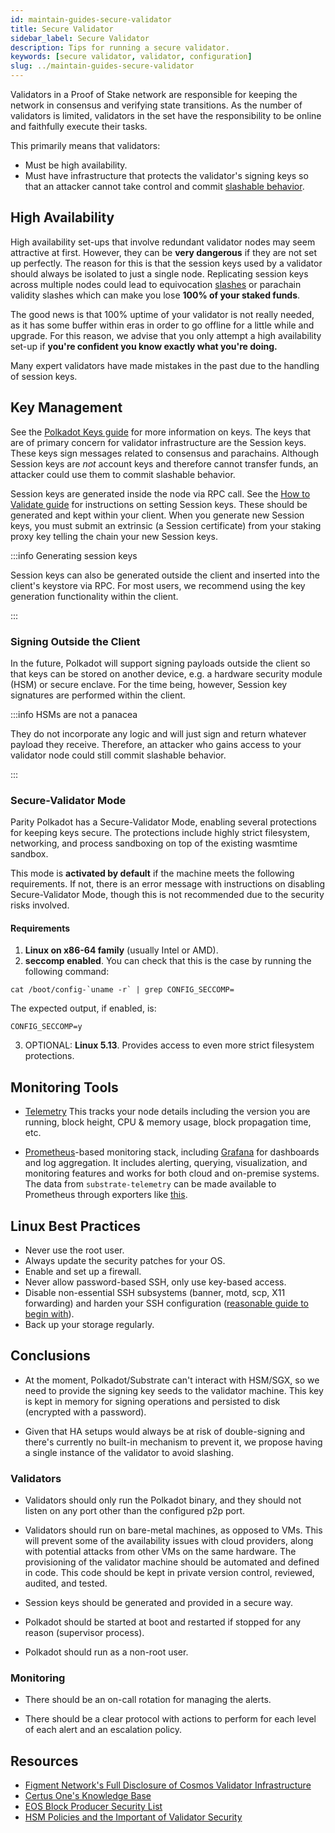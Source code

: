 ```yaml
---
id: maintain-guides-secure-validator
title: Secure Validator
sidebar_label: Secure Validator
description: Tips for running a secure validator.
keywords: [secure validator, validator, configuration]
slug: ../maintain-guides-secure-validator
---
```


Validators in a Proof of Stake network are responsible for keeping the network in consensus and
verifying state transitions. As the number of validators is limited, validators in the set have the
responsibility to be online and faithfully execute their tasks.

This primarily means that validators:

- Must be high availability.
- Must have infrastructure that protects the validator's signing keys so that an attacker cannot
  take control and commit [slashable behavior](../learn/learn-offenses.md).

## High Availability

High availability set-ups that involve redundant validator nodes may seem attractive at first.
However, they can be **very dangerous** if they are not set up perfectly. The reason for this is
that the session keys used by a validator should always be isolated to just a single node.
Replicating session keys across multiple nodes could lead to equivocation
[slashes](../learn/learn-offenses.md) or parachain validity slashes which can make you lose **100%
of your staked funds**.

The good news is that 100% uptime of your validator is not really needed, as it has some buffer
within eras in order to go offline for a little while and upgrade. For this reason, we advise that
you only attempt a high availability set-up if **you're confident you know exactly what you're
doing.**

Many expert validators have made mistakes in the past due to the handling of session keys.

## Key Management

See the [Polkadot Keys guide](../learn/learn-cryptography.md) for more information on keys. The keys
that are of primary concern for validator infrastructure are the Session keys. These keys sign
messages related to consensus and parachains. Although Session keys are _not_ account keys and
therefore cannot transfer funds, an attacker could use them to commit slashable behavior.

Session keys are generated inside the node via RPC call. See the
[How to Validate guide](maintain-guides-how-to-validate-polkadot.md#set-session-keys) for
instructions on setting Session keys. These should be generated and kept within your client. When
you generate new Session keys, you must submit an extrinsic (a Session certificate) from your
staking proxy key telling the chain your new Session keys.

:::info Generating session keys

Session keys can also be generated outside the client and inserted into the client's keystore via
RPC. For most users, we recommend using the key generation functionality within the client.

:::

### Signing Outside the Client

In the future, Polkadot will support signing payloads outside the client so that keys can be stored
on another device, e.g. a hardware security module (HSM) or secure enclave. For the time being,
however, Session key signatures are performed within the client.

:::info HSMs are not a panacea

They do not incorporate any logic and will just sign and return whatever payload they receive.
Therefore, an attacker who gains access to your validator node could still commit slashable
behavior.

:::

### Secure-Validator Mode

Parity Polkadot has a Secure-Validator Mode, enabling several protections for keeping keys secure.
The protections include highly strict filesystem, networking, and process sandboxing on top of the
existing wasmtime sandbox.

This mode is **activated by default** if the machine meets the following requirements. If not, there
is an error message with instructions on disabling Secure-Validator Mode, though this is not
recommended due to the security risks involved.

#### Requirements

1. **Linux on x86-64 family** (usually Intel or AMD).
2. **seccomp enabled**. You can check that this is the case by running the following command:

```
cat /boot/config-`uname -r` | grep CONFIG_SECCOMP=
```

The expected output, if enabled, is:

```
CONFIG_SECCOMP=y
```

3. OPTIONAL: **Linux 5.13**. Provides access to even more strict filesystem protections.

## Monitoring Tools

- [Telemetry](https://github.com/paritytech/substrate-telemetry) This tracks your node details
  including the version you are running, block height, CPU & memory usage, block propagation time,
  etc.

- [Prometheus](https://prometheus.io/)-based monitoring stack, including
  [Grafana](https://grafana.com) for dashboards and log aggregation. It includes alerting, querying,
  visualization, and monitoring features and works for both cloud and on-premise systems. The data
  from `substrate-telemetry` can be made available to Prometheus through exporters like
  [this](https://github.com/w3f/substrate-telemetry-exporter).

## Linux Best Practices

- Never use the root user.
- Always update the security patches for your OS.
- Enable and set up a firewall.
- Never allow password-based SSH, only use key-based access.
- Disable non-essential SSH subsystems (banner, motd, scp, X11 forwarding) and harden your SSH
  configuration
  ([reasonable guide to begin with](https://stribika.github.io/2015/01/04/secure-secure-shell.html)).
- Back up your storage regularly.

## Conclusions

- At the moment, Polkadot/Substrate can't interact with HSM/SGX, so we need to provide the signing
  key seeds to the validator machine. This key is kept in memory for signing operations and
  persisted to disk (encrypted with a password).

- Given that HA setups would always be at risk of double-signing and there's currently no built-in
  mechanism to prevent it, we propose having a single instance of the validator to avoid slashing.

### Validators

- Validators should only run the Polkadot binary, and they should not listen on any port other than
  the configured p2p port.

- Validators should run on bare-metal machines, as opposed to VMs. This will prevent some of the
  availability issues with cloud providers, along with potential attacks from other VMs on the same
  hardware. The provisioning of the validator machine should be automated and defined in code. This
  code should be kept in private version control, reviewed, audited, and tested.

- Session keys should be generated and provided in a secure way.

- Polkadot should be started at boot and restarted if stopped for any reason (supervisor process).

- Polkadot should run as a non-root user.

### Monitoring

- There should be an on-call rotation for managing the alerts.

- There should be a clear protocol with actions to perform for each level of each alert and an
  escalation policy.

## Resources

- [Figment Network's Full Disclosure of Cosmos Validator Infrastructure](https://medium.com/figment-networks/full-disclosure-figments-cosmos-validator-infrastructure-3bc707283967)
- [Certus One's Knowledge Base](https://kb.certus.one/)
- [EOS Block Producer Security List](https://github.com/slowmist/eos-bp-nodes-security-checklist)
- [HSM Policies and the Important of Validator Security](https://medium.com/loom-network/hsm-policies-and-the-importance-of-validator-security-ec8a4cc1b6f)
